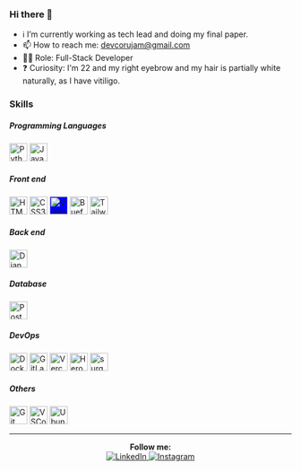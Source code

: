 ### Hi there 👋

- ℹ️ I’m currently working as tech lead and doing my final paper.
- 📫 How to reach me: devcorujam@gmail.com
-  👨‍💻 Role: Full-Stack Developer
- ❓ Curiosity: I'm 22 and my right eyebrow and my hair is partially white naturally, as I have vitiligo.

### Skills

##### Programming Languages

<div>
<img title="Python" alt="Python Logo" height="32" width="32" src="https://cdn3.iconfinder.com/data/icons/logos-and-brands-adobe/512/267_Python-512.png" />
<img title="JavaScript" alt="JavaScript Logo" height="32" width="32" src="https://cdn.icon-icons.com/icons2/2108/PNG/512/javascript_icon_130900.png" />
</div>

##### Front end

<div>
<img title="HTML5" alt="HTML5 Logo" height="32" width="32" src="https://image.flaticon.com/icons/png/512/1216/1216733.png" />
<img title="CSS3" alt="CSS3 Logo" height="32" width="32" src="https://cdn4.iconfinder.com/data/icons/social-media-logos-6/512/121-css3-512.png" />
<img title="Vuejs" alt="Vuejs Logo" height="32" width="32" src="https://uxwing.com/wp-content/themes/uxwing/download/07-design-and-development/vue-js.png" style="background-color: blue;" />
<img title="Buefy" alt="Buefy Logo" height="32" width="32" src="https://avatars.githubusercontent.com/u/26799900?s=400&v=4" />
<img title="Tailwind CSS" alt="Tailwind CSS Logo" height="32" width="32" src="https://symbols.getvecta.com/stencil_97/3_tailwind-css-icon.43c02f69bf.svg" />
</div>

##### Back end

<div>
<img title="Django" alt="Django Logo" height="32" width="32" src="https://iconape.com/wp-content/png_logo_vector/django.png" />
</div>

##### Database

<div>
<img title="Postgres" alt="Postgres Logo" height="32" width="32" src="https://cdn.iconscout.com/icon/free/png-512/postgresql-226047.png" />
</div>

##### DevOps

<div>
<img title="Docker" alt="Docker Logo" height="32" width="32" src="https://cdn.iconscout.com/icon/free/png-256/docker-226091.png" />
<img title="GitLab CI/CD" alt="GitLab Logo" height="32" width="32" src="https://cdn.iconscout.com/icon/free/png-512/gitlab-282507.png" />
<img title="Vercel" alt="Vercel Logo" height="32" width="32" src="https://cdn.jsdelivr.net/npm/simple-icons@v4/icons/vercel.svg" />
<img title="Heroku" alt="Heroku Logo" height="32" width="32" src="https://cdn.iconscout.com/icon/free/png-256/heroku-5-569467.png" />
<img title="surge.sh" alt="surge.sh Logo" height="32" width="32" src="https://surge.sh/images/logos/svg/surge-logo.svg" />
</div>

##### Others

<div>
<img title="Git" alt="Git Logo" height="32" width="32" src="https://upload.wikimedia.org/wikipedia/commons/thumb/3/3f/Git_icon.svg/1024px-Git_icon.svg.png" />
<img title="VSCode" alt="VSCode Logo" height="32" width="32" src="https://img.icons8.com/color/452/visual-studio-code-2019.png" />
<img title="Ubuntu" alt="Ubuntu Logo" height="32" width="32" src="https://image.flaticon.com/icons/png/512/888/888879.png" />
</div>

---

<div align="center">
<div><strong>Follow me:</strong></div>
<div>
<a href="https://www.linkedin.com/in/devguerreiro" target="_blank"><img src="https://img.shields.io/badge/LinkedIn-%230077B5.svg?&style=flat-square&logo=linkedin&logoColor=white" alt="LinkedIn"/>
<a href="https://www.instagram.com/devguerreiro" target="_blank"><img src="https://img.shields.io/badge/Instagram-%23E4405F.svg?&style=flat-square&logo=instagram&logoColor=white" alt="Instagram"/>
</div>
</div>
